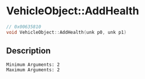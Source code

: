 # VehicleObject::AddHealth
```c
// 0x00635810
void VehicleObject::AddHealth(unk p0, unk p1)
```
## Description
```
Minimum Arguments: 2
Maximum Arguments: 2
```
